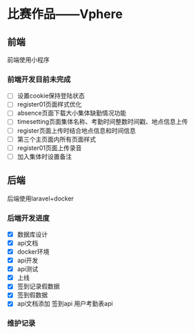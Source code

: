 # 比赛作品——Vphere

## 前端

前端使用小程序

### 前端开发目前未完成
- [ ] 设置cookie保持登陆状态
- [ ] register01页面样式优化
- [ ] absence页面下载大小集体缺勤情况功能
- [ ] timesetting页面集体名称、考勤时间整数时间戳、地点信息上传
- [ ] register页面上传时结合地点信息和时间信息
- [ ] 第三个主页面内所有页面样式
- [ ] register01页面上传录音
- [ ] 加入集体时设置备注

## 后端

后端使用laravel+docker

### 后端开发进度

- [x] 数据库设计
- [x] api文档
- [x] docker环境
- [x] api开发
- [x] api测试
- [x] 上线
- [x] 签到记录假数据
- [x] 签到假数据
- [x] api文档添加 签到api 用户考勤表api

### 维护记录

